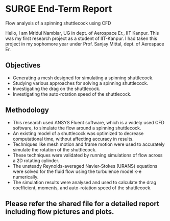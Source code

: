 # SURGE End-Term Report
Flow analysis of a spinning shuttlecock using CFD

Hello, I am Mridul Nambiar, UG in dept. of Aerospace Er., IIT Kanpur. This was my first research project as a student of IIT-Kanpur. I had taken this project in my sophomore year under Prof. Sanjay Mittal, dept. of Aerospace Er.

## Objectives
- Generating a mesh designed for simulating a spinning shuttlecock.
- Studying various approaches for solving a spinning shuttlecock.
- Investigating the drag on the shuttlecock.
- Investigating the auto-rotation speed of the shuttlecock.

## Methodology
- This research used ANSYS Fluent software, which is a widely used CFD software, to simulate the flow around a spinning shuttlecock.
- An existing model of a shuttlecock was optimized to decrease computational time, without affecting accuracy in results.
- Techniques like mesh motion and frame motion were used to accurately simulate the rotation of the shuttlecock.
- These techniques were validated by running simulations of flow across a 2D rotating cylinder.
- The unsteady Reynolds-averaged Navier-Stokes (URANS) equations were solved for the fluid flow using the turbulence model k-e numerically.
- The simulation results were analysed and used to calculate the drag coefficient, moments, and auto-rotation speed of the shuttlecock.

## Please refer the shared file for a detailed report including flow pictures and plots.
